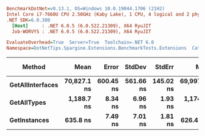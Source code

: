 ``` ini

BenchmarkDotNet=v0.13.1, OS=Windows 10.0.19044.1706 (21H2)
Intel Core i7-7660U CPU 2.50GHz (Kaby Lake), 1 CPU, 4 logical and 2 physical cores
.NET SDK=6.0.300
  [Host]     : .NET 6.0.5 (6.0.522.21309), X64 RyuJIT
  Job-WORVYS : .NET 6.0.5 (6.0.522.21309), X64 RyuJIT

EvaluateOverhead=True  Server=True  Toolchain=.NET 6.0  
Namespace=DotNetTips.Spargine.Extensions.BenchmarkTests.Extensions  Categories=Reflection  

```
|           Method |        Mean |     Error |    StdDev |    StdErr |         Min |          Q1 |      Median |          Q3 |         Max |        Op/s | CI99.9% Margin | Iterations | Kurtosis | MValue | Skewness | Rank | LogicalGroup | Baseline |  Gen 0 | Code Size | Allocated |
|----------------- |------------:|----------:|----------:|----------:|------------:|------------:|------------:|------------:|------------:|------------:|---------------:|-----------:|---------:|-------:|---------:|-----:|------------- |--------- |-------:|----------:|----------:|
| **GetAllInterfaces** | **70,827.1 ns** | **600.45 ns** | **561.66 ns** | **145.02 ns** | **69,997.3 ns** | **70,447.0 ns** | **70,828.3 ns** | **71,181.9 ns** | **71,758.2 ns** |    **14,118.9** |     **600.449 ns** |      **15.00** |    **1.738** |  **2.000** |   **0.0603** |    **3** |            ***** |       **No** | **0.2441** |     **364 B** |   **2,777 B** |
|      **GetAllTypes** |  **1,188.7 ns** |   **8.34 ns** |   **6.96 ns** |   **1.93 ns** |  **1,174.3 ns** |  **1,185.1 ns** |  **1,188.7 ns** |  **1,194.1 ns** |  **1,198.6 ns** |   **841,256.5** |       **8.337 ns** |      **13.00** |    **2.137** |  **2.000** |  **-0.3783** |    **2** |            ***** |       **No** | **0.0248** |     **319 B** |     **240 B** |
|     **GetInstances** |    **635.8 ns** |   **7.49 ns** |   **7.01 ns** |   **1.81 ns** |    **626.4 ns** |    **629.4 ns** |    **635.4 ns** |    **642.3 ns** |    **645.7 ns** | **1,572,844.4** |       **7.494 ns** |      **15.00** |    **1.142** |  **2.000** |  **-0.0098** |    **1** |            ***** |       **No** | **0.0057** |     **118 B** |      **56 B** |
